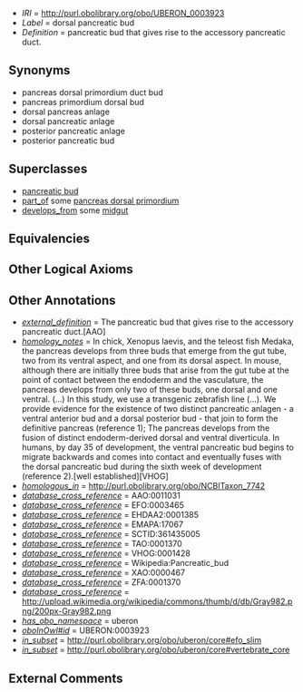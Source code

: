  * *IRI* = http://purl.obolibrary.org/obo/UBERON_0003923
 * *Label* = dorsal pancreatic bud
 * *Definition* = pancreatic bud that gives rise to the accessory pancreatic duct.

## Synonyms

 * pancreas dorsal primordium duct bud
 * pancreas primordium dorsal bud
 * dorsal pancreas anlage
 * dorsal pancreatic anlage
 * posterior pancreatic anlage
 * posterior pancreatic bud

## Superclasses

 * [pancreatic bud](../../UBERON/22/UBERON_0003922.md)
 * [part_of](../../BFO/50/BFO_0000050.md) some [pancreas dorsal primordium](../../UBERON/75/UBERON_0010375.md)
 * [develops_from](../../RO/02/RO_0002202.md) some [midgut](../../UBERON/45/UBERON_0001045.md)

## Equivalencies


## Other Logical Axioms


## Other Annotations

 * *[external_definition](../../UBPROP/01/UBPROP_0000001.md)* = The pancreatic bud that gives rise to the accessory pancreatic duct.[AAO]
 * *[homology_notes](../../UBPROP/03/UBPROP_0000003.md)* = In chick, Xenopus laevis, and the teleost fish Medaka, the pancreas develops from three buds that emerge from the gut tube, two from its ventral aspect, and one from its dorsal aspect. In mouse, although there are initially three buds that arise from the gut tube at the point of contact between the endoderm and the vasculature, the pancreas develops from only two of these buds, one dorsal and one ventral. (...) In this study, we use a transgenic zebrafish line (...). We provide evidence for the existence of two distinct pancreatic anlagen - a ventral anterior bud and a dorsal posterior bud - that join to form the definitive pancreas (reference 1); The pancreas develops from the fusion of distinct endoderm-derived dorsal and ventral diverticula. In humans, by day 35 of development, the ventral pancreatic bud begins to migrate backwards and comes into contact and eventually fuses with the dorsal pancreatic bud during the sixth week of development (reference 2).[well established][VHOG]
 * *[homologous_in](../../core#homologous/in/core#homologous_in.md)* = http://purl.obolibrary.org/obo/NCBITaxon_7742
 * *[database_cross_reference](../../ef/oboInOwl#hasDbXref.md)* = AAO:0011031
 * *[database_cross_reference](../../ef/oboInOwl#hasDbXref.md)* = EFO:0003465
 * *[database_cross_reference](../../ef/oboInOwl#hasDbXref.md)* = EHDAA2:0001385
 * *[database_cross_reference](../../ef/oboInOwl#hasDbXref.md)* = EMAPA:17067
 * *[database_cross_reference](../../ef/oboInOwl#hasDbXref.md)* = SCTID:361435005
 * *[database_cross_reference](../../ef/oboInOwl#hasDbXref.md)* = TAO:0001370
 * *[database_cross_reference](../../ef/oboInOwl#hasDbXref.md)* = VHOG:0001428
 * *[database_cross_reference](../../ef/oboInOwl#hasDbXref.md)* = Wikipedia:Pancreatic_bud
 * *[database_cross_reference](../../ef/oboInOwl#hasDbXref.md)* = XAO:0000467
 * *[database_cross_reference](../../ef/oboInOwl#hasDbXref.md)* = ZFA:0001370
 * *[database_cross_reference](../../ef/oboInOwl#hasDbXref.md)* = http://upload.wikimedia.org/wikipedia/commons/thumb/d/db/Gray982.png/200px-Gray982.png
 * *[has_obo_namespace](../../ce/oboInOwl#hasOBONamespace.md)* = uberon
 * *[oboInOwl#id](../../id/oboInOwl#id.md)* = UBERON:0003923
 * *[in_subset](../../et/oboInOwl#inSubset.md)* = http://purl.obolibrary.org/obo/uberon/core#efo_slim
 * *[in_subset](../../et/oboInOwl#inSubset.md)* = http://purl.obolibrary.org/obo/uberon/core#vertebrate_core

## External Comments

